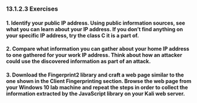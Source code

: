 ### 13.1.2.3 Exercises
#### 1. Identify your public IP address. Using public information sources, see what you can learn about your IP address. If you don’t find anything on your specific IP address, try the class C it is a part of.

#### 2. Compare what information you can gather about your home IP address to one gathered for your work IP address. Think about how an attacker could use the discovered information as part of an attack.

#### 3. Download the Fingerprint2 library and craft a web page similar to the one shown in the Client Fingerprinting section. Browse the web page from your Windows 10 lab machine and repeat the steps in order to collect the information extracted by the JavaScript library on your Kali web server.

